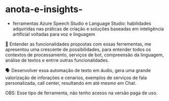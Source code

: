  # anota-e-insights-

- ferramentas Azure Speech Studio e Language Studio: habilidades adquiridas nas práticas de criação e soluções baseadas em inteligência artificial voltadas para voz e linguagem

🎯 Entender as funcionalidades propostas com essas ferrementas, me apresentou uma crescente de possibilidades, para entender todos os contextos de processamento, serviços de bot, compreensão da 
linguagem, análise de textos e entrre outras funcionalidades.

🗣️ Desenvolver essa automação de texto em áudio, gera uma grande valorização de inforações e cenarios, exemplos de serviços de fala personalizada, call center, resultando em até mesmo em Chat.

OBS: Esse tipo de ferramenta, não tenho acesso na versão paga de uso.
